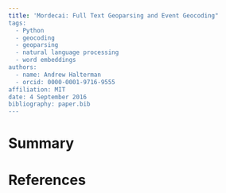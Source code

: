 ```yaml
---
title: 'Mordecai: Full Text Geoparsing and Event Geocoding"
tags:
  - Python
  - geocoding
  - geoparsing
  - natural language processing
  - word embeddings
authors:
  - name: Andrew Halterman
  - orcid: 0000-0001-9716-9555
affiliation: MIT
date: 4 September 2016
bibliography: paper.bib
---
```


# Summary

# References
